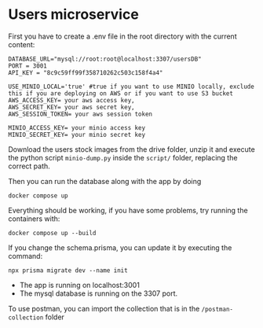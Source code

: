 # Users microservice

First you have to create a .env file in the root directory with the current content:

```
DATABASE_URL="mysql://root:root@localhost:3307/usersDB"
PORT = 3001
API_KEY = "8c9c59ff99f358710262c503c158f4a4"

USE_MINIO_LOCAL='true' #true if you want to use MINIO locally, exclude this if you are deploying on AWS or if you want to use S3 bucket
AWS_ACCESS_KEY= your aws access key,
AWS_SECRET_KEY= your aws secret key,
AWS_SESSION_TOKEN= your aws session token

MINIO_ACCESS_KEY= your minio access key
MINIO_SECRET_KEY= your minio secret key
```

Download the users stock images from the drive folder, unzip it and execute the python script `minio-dump.py` inside the `script/` folder, replacing the correct path.

Then you can run the database along with the app by doing

```
docker compose up
```

Everything should be working, if you have some problems, try running the containers with:

```
docker compose up --build
```

If you change the schema.prisma, you can update it by executing the command:

```
npx prisma migrate dev --name init
```

-   The app is running on localhost:3001
-   The mysql database is running on the 3307 port.

To use postman, you can import the collection that is in the `/postman-collection` folder